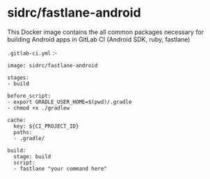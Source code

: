 # sidrc/fastlane-android
This Docker image contains the all common packages necessary for building Android apps in GitLab CI (Android SDK, ruby, fastlane)

`.gitlab-ci.yml` :-

```
image: sidrc/fastlane-android

stages:
- build

before_script:
- export GRADLE_USER_HOME=$(pwd)/.gradle
- chmod +x ./gradlew

cache:
  key: ${CI_PROJECT_ID}
  paths:
  - .gradle/

build:
  stage: build
  script:
  - fastlane "your command here"
```